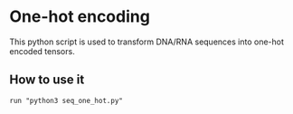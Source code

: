 # One-hot encoding

This python script is used to transform DNA/RNA sequences into one-hot encoded tensors.

## How to use it

    run "python3 seq_one_hot.py"
